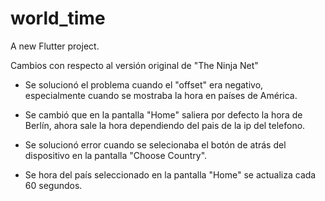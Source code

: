 # world_time

A new Flutter project.

Cambios con respecto al versión original de "The Ninja Net"

- Se solucionó el problema cuando el "offset" era negativo, especialmente cuando se mostraba la hora en países de América.

- Se cambió que en la pantalla "Home" saliera por defecto la hora de Berlín, ahora sale la hora dependiendo del pais de la ip del telefono.

- Se solucionó error cuando se selecionaba el botón de atrás del dispositivo en la pantalla "Choose Country".

- Se hora del país seleccionado en la pantalla "Home" se actualiza cada 60 segundos.

